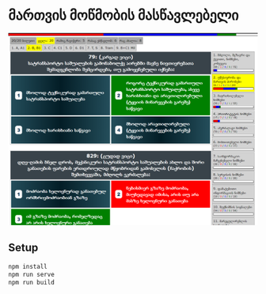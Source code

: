 # მართვის მოწმობის მასწავლებელი

![Demo](./readme.png)

## Setup
```
npm install
npm run serve
npm run build
```
